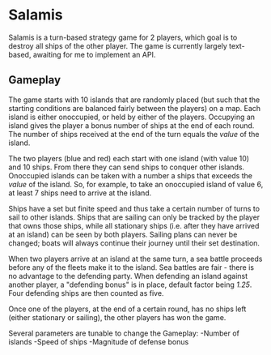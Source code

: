 # Salamis

Salamis is a turn-based strategy game for 2 players, which goal is to destroy all ships of the other player. The game is currently largely text-based, awaiting for me to implement an API.

## Gameplay

The game starts with 10 islands that are randomly placed (but such that the starting conditions are balanced fairly between the players) on a map. Each island is either onoccupied, or held by either of the players. Occupying an island gives the player a bonus number of ships at the end of each round. The number of ships received at the end of the turn equals the *value* of the island.

The two players (blue and red) each start with one island (with value 10) and 10 ships. From there they can send ships to conquer other islands. Onoccupied islands can be taken with a number a ships that exceeds the *value* of the island. So, for example, to take an onoccupied island of value 6, at least 7 ships need to arrive at the island. 

Ships have a set but finite speed and thus take a certain number of turns to sail to other islands. Ships that are sailing can only be tracked by the player that owns those ships, while all stationary ships (i.e. after they have arrived at an island) can be seen by both players. Sailing plans can never be changed; boats will always continue their journey until their set destination.

When two players arrive at an island at the same turn, a sea battle proceeds before any of the fleets make it to the island. Sea battles are fair - there is no advantage to the defending party. When defending an island against another player, a "defending bonus" is in place, default factor being *1.25*. Four defending ships are then counted as five.

Once one of the players, at the end of a certain round, has no ships left (either stationary or sailing), the other players has won the game.

Several parameters are tunable to change the Gameplay:
-Number of islands
-Speed of ships
-Magnitude of defense bonus
